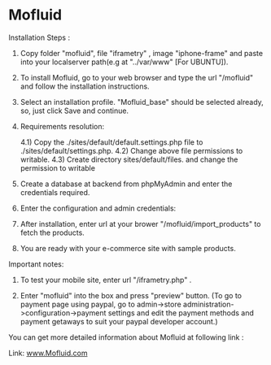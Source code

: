Mofluid
=======

Installation Steps :

1) Copy folder "mofluid", file "iframetry" , image "iphone-frame" and paste into your localserver path(e.g at "../var/www" [For UBUNTU]).

2) To install Mofluid, go to your web browser and type the url "<hostname>/mofluid" and follow the installation instructions.

3) Select an installation profile. "Mofluid_base" should be selected already, so, just click Save and continue.


4) Requirements resolution:

     4.1) Copy the ./sites/default/default.settings.php file to ./sites/default/settings.php.
     4.2) Change above file permissions to writable.
     4.3) Create directory sites/default/files. and change the permission to writable

5) Create a database at backend from phpMyAdmin and enter the credentials required.

6) Enter the configuration and admin credentials:

7) After installation, enter url at your brower "<hostname>/mofluid/import_products" to fetch the products.

8) You are ready with your e-commerce site with sample products.

Important notes:

1) To test your mobile site, enter url "<hostname>/iframetry.php" .

2) Enter "mofluid" into the box and press "preview" button.
(To go to payment page using paypal, go to admin->store administration->configuration->payment settings 
and edit the payment methods and payment getaways to suit your paypal developer account.)

You can get more detailed information about Mofluid at following link  :

Link: www.Mofluid.com

